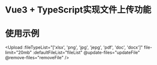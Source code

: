 # Vue3 + TypeScript实现文件上传功能

# 使用示例
<Upload 
    :fileTypeList="['xlsx', 'png', 'jpg', 'jepg', 'pdf', 'doc', 'docx']" 
    file-limit="20mb"
    :defaultFileList="fileList" 
    @update-files="updateFile" 
    @remove-files="removeFile" 
/>